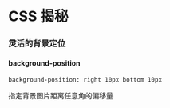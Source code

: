 # CSS 揭秘

### 灵活的背景定位

#### background-position

```
background-position: right 10px bottom 10px
```

指定背景图片距离任意角的偏移量
